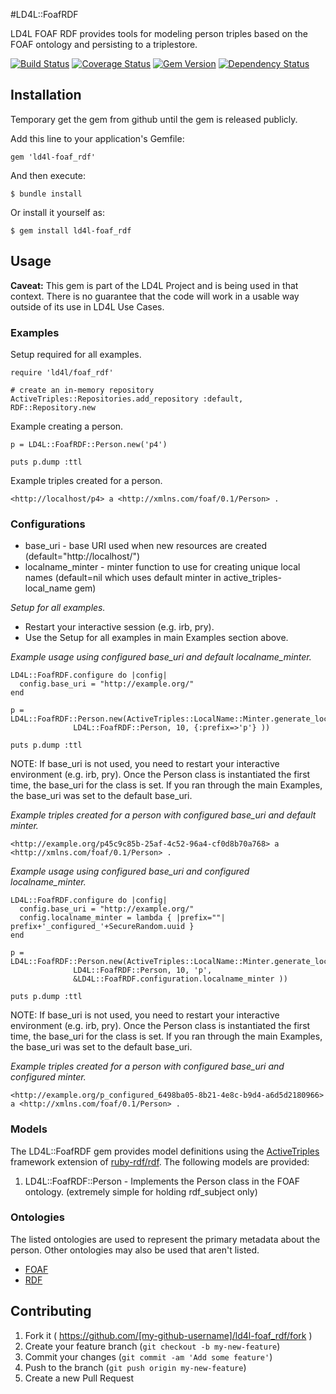 #LD4L::FoafRDF

LD4L FOAF RDF provides tools for modeling person triples based on the FOAF ontology and persisting to a triplestore.

[![Build Status](https://travis-ci.org/ld4l/foaf_rdf.png?branch=master)](https://travis-ci.org/ld4l/foaf_rdf)
[![Coverage Status](https://coveralls.io/repos/ld4l/foaf_rdf/badge.png?branch=master)](https://coveralls.io/r/ld4l/foaf_rdf?branch=master)
[![Gem Version](https://badge.fury.io/rb/ld4l-foaf_rdf.svg)](http://badge.fury.io/rb/ld4l-foaf_rdf)
[![Dependency Status](https://www.versioneye.com/ruby/ld4l-foaf_rdf/0.0.4/badge.svg)](https://www.versioneye.com/ruby/ld4l-foaf_rdf/0.0.4)
   

## Installation

Temporary get the gem from github until the gem is released publicly.

Add this line to your application's Gemfile:

    gem 'ld4l-foaf_rdf'
    
And then execute:

    $ bundle install


Or install it yourself as:

    $ gem install ld4l-foaf_rdf


## Usage

**Caveat:** This gem is part of the LD4L Project and is being used in that context.  There is no guarantee that the 
code will work in a usable way outside of its use in LD4L Use Cases.

### Examples

Setup required for all examples.
```
require 'ld4l/foaf_rdf'

# create an in-memory repository
ActiveTriples::Repositories.add_repository :default, RDF::Repository.new
```

Example creating a person.
```
p = LD4L::FoafRDF::Person.new('p4')

puts p.dump :ttl
```

Example triples created for a person.
```
<http://localhost/p4> a <http://xmlns.com/foaf/0.1/Person> .
```


### Configurations

* base_uri - base URI used when new resources are created (default="http://localhost/")
* localname_minter - minter function to use for creating unique local names (default=nil which uses default minter in active_triples-local_name gem)

*Setup for all examples.*

* Restart your interactive session (e.g. irb, pry).
* Use the Setup for all examples in main Examples section above.

*Example usage using configured base_uri and default localname_minter.*
```
LD4L::FoafRDF.configure do |config|
  config.base_uri = "http://example.org/"
end

p = LD4L::FoafRDF::Person.new(ActiveTriples::LocalName::Minter.generate_local_name(
              LD4L::FoafRDF::Person, 10, {:prefix=>'p'} ))

puts p.dump :ttl
```
NOTE: If base_uri is not used, you need to restart your interactive environment (e.g. irb, pry).  Once the 
  Person class is instantiated the first time, the base_uri for the class is set.  If you ran
  through the main Examples, the base_uri was set to the default base_uri.


*Example triples created for a person with configured base_uri and default minter.*
```
<http://example.org/p45c9c85b-25af-4c52-96a4-cf0d8b70a768> a <http://xmlns.com/foaf/0.1/Person> .
```

*Example usage using configured base_uri and configured localname_minter.*
```
LD4L::FoafRDF.configure do |config|
  config.base_uri = "http://example.org/"
  config.localname_minter = lambda { |prefix=""| prefix+'_configured_'+SecureRandom.uuid }
end

p = LD4L::FoafRDF::Person.new(ActiveTriples::LocalName::Minter.generate_local_name(
              LD4L::FoafRDF::Person, 10, 'p',
              &LD4L::FoafRDF.configuration.localname_minter ))

puts p.dump :ttl
```
NOTE: If base_uri is not used, you need to restart your interactive environment (e.g. irb, pry).  Once the 
  Person class is instantiated the first time, the base_uri for the class is set.  If you ran
  through the main Examples, the base_uri was set to the default base_uri.


*Example triples created for a person with configured base_uri and configured minter.*
```
<http://example.org/p_configured_6498ba05-8b21-4e8c-b9d4-a6d5d2180966> a <http://xmlns.com/foaf/0.1/Person> .
```


### Models

The LD4L::FoafRDF gem provides model definitions using the 
[ActiveTriples](https://github.com/ActiveTriples/ActiveTriples) framework extension of 
[ruby-rdf/rdf](https://github.com/ruby-rdf/rdf).  The following models are provided:

1. LD4L::FoafRDF::Person - Implements the Person class in the FOAF ontology.  (extremely simple for holding rdf_subject only)


### Ontologies

The listed ontologies are used to represent the primary metadata about the person.
Other ontologies may also be used that aren't listed.
 
* [FOAF](http://xmlns.com/foaf/spec/)
* [RDF](http://www.w3.org/TR/rdf-syntax-grammar/)


## Contributing

1. Fork it ( https://github.com/[my-github-username]/ld4l-foaf_rdf/fork )
2. Create your feature branch (`git checkout -b my-new-feature`)
3. Commit your changes (`git commit -am 'Add some feature'`)
4. Push to the branch (`git push origin my-new-feature`)
5. Create a new Pull Request
